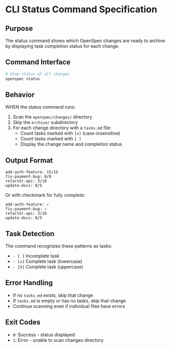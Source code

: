 # CLI Status Command Specification

## Purpose

The status command shows which OpenSpec changes are ready to archive by displaying task completion status for each change.

## Command Interface

```bash
# Show status of all changes
openspec status
```

## Behavior

WHEN the status command runs:
1. Scan the `openspec/changes/` directory
2. Skip the `archive/` subdirectory
3. For each change directory with a `tasks.md` file:
   - Count tasks marked with `[x]` (case-insensitive)
   - Count tasks marked with `[ ]`
   - Display the change name and completion status

## Output Format

```
add-auth-feature: 15/15
fix-payment-bug: 8/8
refactor-api: 3/10
update-docs: 0/5
```

Or with checkmark for fully complete:

```
add-auth-feature: ✓
fix-payment-bug: ✓  
refactor-api: 3/10
update-docs: 0/5
```

## Task Detection

The command recognizes these patterns as tasks:
- `- [ ]` Incomplete task
- `- [x]` Complete task (lowercase)
- `- [X]` Complete task (uppercase)

## Error Handling

- If no `tasks.md` exists, skip that change
- If `tasks.md` is empty or has no tasks, skip that change
- Continue scanning even if individual files have errors

## Exit Codes

- `0`: Success - status displayed
- `1`: Error - unable to scan changes directory